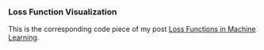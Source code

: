 ### Loss Function Visualization

This is the corresponding code piece of my post [Loss Functions in Machine Learning](https://borgwang.github.io/dl/2019/07/28/loss-functions-in-ml.html).
